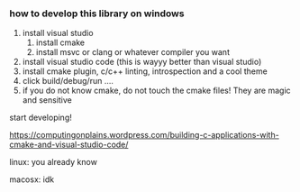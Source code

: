 ### how to develop this library on windows
1. install visual studio
   1. install cmake
   2. install msvc or clang or whatever compiler you want
2. install visual studio code (this is wayyy better than visual studio)
3. install cmake plugin, c/c++ linting, introspection and a cool theme 
4. click build/debug/run ....
5. if you do not know cmake, do not touch the cmake files! They are magic and sensitive

start developing!

https://computingonplains.wordpress.com/building-c-applications-with-cmake-and-visual-studio-code/


linux: you already know

macosx: idk